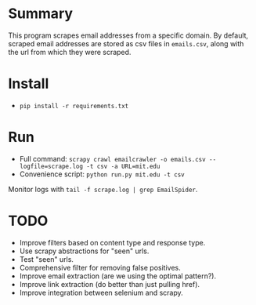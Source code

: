# Summary
This program scrapes email addresses from a specific domain.
By default, scraped email addresses are stored as csv files in `emails.csv`,
along with the url from which they were scraped.

# Install
* `pip install -r requirements.txt`

# Run
* Full command: `scrapy crawl emailcrawler -o emails.csv --logfile=scrape.log -t csv -a URL=mit.edu`
* Convenience script: `python run.py mit.edu -t csv`

Monitor logs with `tail -f scrape.log | grep EmailSpider`.

# TODO

* Improve filters based on content type and response type.
* Use scrapy abstractions for "seen" urls.
* Test "seen" urls.
* Comprehensive filter for removing false positives.
* Improve email extraction (are we using the optimal pattern?).
* Improve link extraction (do better than just pulling href).
* Improve integration between selenium and scrapy.